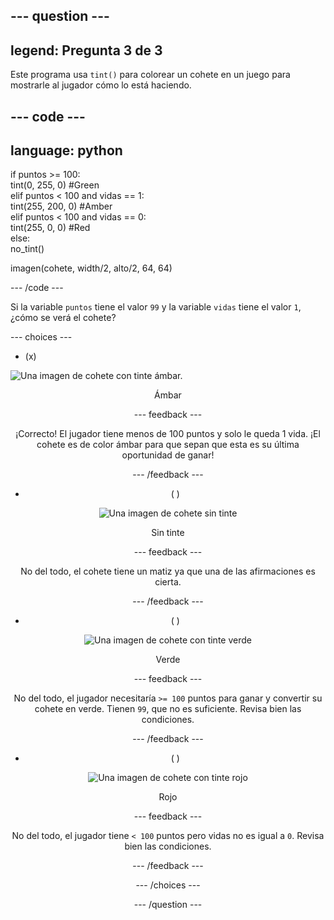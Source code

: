 --- question ---
---
legend: Pregunta 3 de 3
---

Este programa usa `tint()` para colorear un cohete en un juego para mostrarle al jugador cómo lo está haciendo.

--- code ---
---
language: python
---

if puntos >= 100:    
    tint(0, 255, 0) #Green   
elif puntos < 100 and vidas == 1:   
    tint(255, 200, 0) #Amber    
elif puntos < 100 and vidas == 0:     
    tint(255, 0, 0) #Red     
else:      
    no_tint()

imagen(cohete, width/2, alto/2, 64, 64)

--- /code ---

Si la variable `puntos` tiene el valor `99` y la variable `vidas` tiene el valor `1`, ¿cómo se verá el cohete?

--- choices ---

- (x)

![Una imagen de cohete con tinte ámbar.](images/rocket_amber.png) 
<div style="text-align: center;">Ámbar

 --- feedback ---

 ¡Correcto! El jugador tiene menos de 100 puntos y solo le queda 1 vida. ¡El cohete es de color ámbar para que sepan que esta es su última oportunidad de ganar!

 --- /feedback ---

- ( )

![Una imagen de cohete sin tinte](images/rocket_original.png) 
<div style="text-align: center;">Sin tinte

 --- feedback ---

 No del todo, el cohete tiene un matiz ya que una de las afirmaciones es cierta.

 --- /feedback ---

- ( )

![Una imagen de cohete con tinte verde](images/rocket_green.png) 
<div style="text-align: center;">Verde

 --- feedback ---

 No del todo, el jugador necesitaría `>= 100` puntos para ganar y convertir su cohete en verde. Tienen `99`, que no es suficiente. Revisa bien las condiciones.

 --- /feedback ---

- ( )

![Una imagen de cohete con tinte rojo](images/rocket_red.png) 
<div style="text-align: center;">Rojo

 --- feedback ---

 No del todo, el jugador tiene `< 100` puntos pero vidas no es igual a `0`. Revisa bien las condiciones.

 --- /feedback ---

--- /choices ---

--- /question ---
